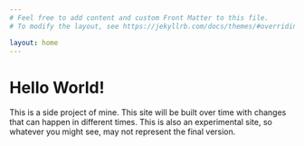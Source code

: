 ```yaml
---
# Feel free to add content and custom Front Matter to this file.
# To modify the layout, see https://jekyllrb.com/docs/themes/#overriding-theme-defaults

layout: home
---
```


<h1>Hello World!</h1>

<p>
This is a side project of mine. This site will be built over time
with changes that can happen in different times. This is also an
experimental site, so whatever you might see, may not represent
the final version.
</p>
